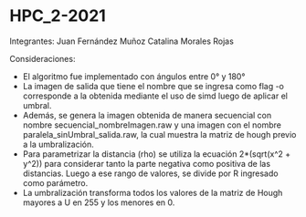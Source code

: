 # HPC_2-2021
Integrantes: Juan Fernández Muñoz
	           Catalina Morales Rojas

Consideraciones: 

- El algoritmo fue implementado con ángulos entre 0° y 180°
- La imagen de salida que tiene el nombre que se ingresa como flag -o corresponde a la obtenida mediante el uso de
  simd luego de aplicar el umbral.
- Además, se genera la imagen obtenida de manera secuencial con nombre secuencial_nombreImagen.raw y una imagen con el 
  nombre paralela_sinUmbral_salida.raw, la cual muestra la matriz de hough previo a la umbralización.
- Para parametrizar la distancia (rho) se utiliza la ecuación 2*(sqrt(x^2 + y^2)) para considerar tanto la parte
  negativa como positiva de las distancias. Luego a ese rango de valores, se divide por R ingresado como parámetro.
- La umbralización transforma todos los valores de la matriz de Hough mayores a U en 255 y los menores en 0.
